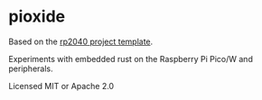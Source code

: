 # pioxide

Based on the [rp2040 project template](https://github.com/rp-rs/rp2040-project-template).

Experiments with embedded rust on the Raspberry Pi Pico/W and peripherals.

Licensed MIT or Apache 2.0
